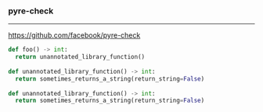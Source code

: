 ### pyre-check
---
https://github.com/facebook/pyre-check

```py
def foo() -> int:
  return unannotated_library_function()
  
def unannotated_library_function() -> int:
  return sometimes_returns_a_string(return_string=False)
  
def unannotated_library_function() -> int:
  return sometimes_returns_a_string(return_string=False)












```

```
```

```
```



